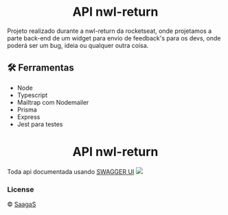 <h1 align="center">API nwl-return</h1>
Projeto realizado durante a nwl-return da rocketseat, onde projetamos a parte back-end de um widget para envio de feedback's para os devs, onde poderá ser um bug, ideia ou qualquer outra coisa.

<h2 id="tools">🛠️ Ferramentas</h2>

<ul>
<li>Node</li>
<li>Typescript</li>
<li>Mailtrap com Nodemailer</li>
<li>Prisma</li>
<li>Express</li>
<li>Jest para testes</li>
</ul>


<h1 align="center">API nwl-return</h1>

Toda api documentada usando [SWAGGER UI](https://swagger.io/tools/swagger-ui/)
![](https://user-images.githubusercontent.com/104795182/207172651-a0af3c73-9997-4cdb-99e1-55e69ebf8e0a.png)



### License

© [SaagaS](https://github.com/saagas-code)



